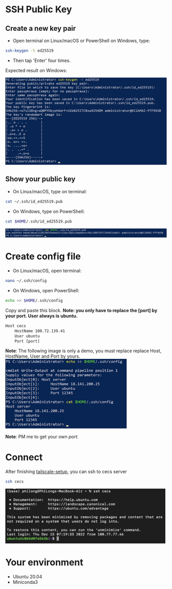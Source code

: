 # SSH Public Key

## Create a new key pair
* Open terminal on Linux/macOS or PowerShell on Windows, type:
```bash
ssh-keygen -t ed25519
```
* Then tap 'Enter' four times.

Expected result on Windows:

<img width="581" alt="image" src="https://github.com/longhoangphi225/VinUni-Server-CECS/blob/main/.github/images/173214087-57db2dd9-59f6-45fc-824a-db565c1eeec8.png">


## Show your public key
* On Linux/macOS, type on terminal:
```bash
cat ~/.ssh/id_ed25519.pub
```

* On Windows, type on PowerShell:
```bash
cat $HOME/.ssh/id_ed25519.pub
```
<img width="790" alt="image" src="https://github.com/longhoangphi225/VinUni-Server-CECS/blob/main/.github/images/173214118-26bde204-f48b-4cc4-8928-0f5ba25bcd7d.png">

# Create config file
* On Linux/macOS, open terminal:
```bash
nano ~/.ssh/config
```
* On Windows, open PowerShell:
```bash
echo >> $HOME/.ssh/config
```

Copy and paste this block. **Note: you only have to replace the [port] by your port. User always is ubuntu.**
```
Host cecs
    HostName 100.72.139.41
    User ubuntu
    Port [port]
```

**Note**: The following image is only a demo, you must replace replace Host, HostName, User and Port by yours.
<img width="379" alt="image" src="https://github.com/longhoangphi225/VinUni-Server-CECS/blob/main/.github/images/173214236-afab63a4-b14c-4e1f-a1a7-8948d417e0f8.png">

**Note**: PM me to get your own *port*.

# Connect
After finishing [tailscale-setup](https://github.com/longhoangphi225/VinUni-Server-CECS/tree/main/Tailscale-setup), you can ssh to cecs server
```bash
ssh cecs
```

<img width="500" alt="image" src="https://github.com/longhoangphi225/VinUni-Server-CECS/blob/main/.github/images/Screen%20Shot%202022-12-15%20at%2015.54.24.png">

# Your environment
* Ubuntu 20.04
* Miniconda3


